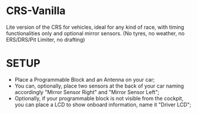# CRS-Vanilla

Lite version of the CRS for vehicles, ideal for any kind of race, with timing functionalities only and optional mirror sensors. (No tyres, no weather, no ERS/DRS/Pit Limiter, no drafting)

# SETUP
- Place a Programmable Block and an Antenna on your car;
- You can, optionally, place two sensors at the back of your car naming accordingly "Mirror Sensor Right" and "Mirror Sensor Left";
- Optionally, if your programmable block is not visible from the cockpit, you can place a LCD to show onboard information, name it "Driver LCD";
